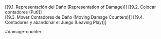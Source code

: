 [[9.1. Representación del Daño (Representation of Damage)]]
[[9.2. Colocar contadores (Put)]]  
[[9.3. Mover Contadores de Daño (Moving Damage Counters)]] 
[[9.4. Contadores y abandonar el Juego (Leaving Play)]]

#damage-counter